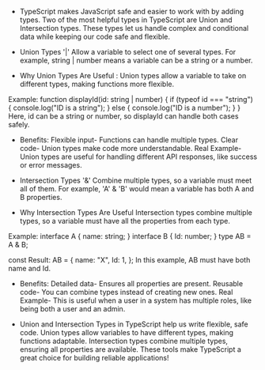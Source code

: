 - TypeScript makes JavaScript safe and easier to work with by adding types. Two of the most helpful types in TypeScript are Union and Intersection types. These types let us handle complex and conditional data while keeping our code safe and flexible.

- Union Types '|' Allow a variable to select one of several types. For example, string | number means a variable can be a string or a number.

- Why Union Types Are Useful :
  Union types allow a variable to take on different types, making functions more flexible.

Example:
function displayId(id: string | number) {
if (typeof id === "string") {
console.log("ID is a string");
} else {
console.log("ID is a number");
}
}
Here, id can be a string or number, so displayId can handle both cases safely.

- Benefits:
  Flexible input- Functions can handle multiple types.
  Clear code- Union types make code more understandable.
  Real Example- Union types are useful for handling different API responses, like success or error messages.

- Intersection Types '&' Combine multiple types, so a variable must meet all of them. For example, 'A' & 'B' would mean a variable has both A and B properties.

- Why Intersection Types Are Useful
  Intersection types combine multiple types, so a variable must have all the properties from each type.

Example:
interface A {
name: string;
}
interface B {
Id: number;
}
type AB = A & B;

const Result: AB = {
name: "X",
Id: 1,
};
In this example, AB must have both name and Id.

- Benefits:
  Detailed data- Ensures all properties are present.
  Reusable code- You can combine types instead of creating new ones.
  Real Example- This is useful when a user in a system has multiple roles, like being both a user and an admin.

- Union and Intersection Types in TypeScript help us write flexible, safe code. Union types allow variables to have different types, making functions adaptable. Intersection types combine multiple types, ensuring all properties are available. These tools make TypeScript a great choice for building reliable applications!
